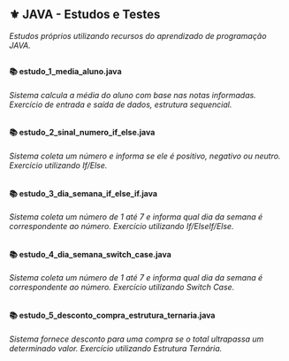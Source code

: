 ## ⚜️ JAVA - Estudos e Testes
<i>Estudos próprios utilizando recursos do aprendizado de programação JAVA.</i> 

##  

<h4>📚 estudo_1_media_aluno.java</h4>

<h6>Sistema calcula a média do aluno com base nas notas informadas. Exercício de entrada e saída de dados, estrutura sequencial.</h6>

<h4>📚 estudo_2_sinal_numero_if_else.java</h4>

<h6>Sistema coleta um número e informa se ele é positivo, negativo ou neutro. Exercício utilizando If/Else.</h6>

<h4>📚 estudo_3_dia_semana_if_else_if.java</h4>

<h6>Sistema coleta um número de 1 até 7 e informa qual dia da semana é correspondente ao número. Exercício utilizando If/ElseIf/Else.</h6>

<h4>📚 estudo_4_dia_semana_switch_case.java</h4>

<h6>Sistema coleta um número de 1 até 7 e informa qual dia da semana é correspondente ao número. Exercício utilizando Switch Case.</h6>

<h4>📚 estudo_5_desconto_compra_estrutura_ternaria.java</h4>

<h6>Sistema fornece desconto para uma compra se o total ultrapassa um determinado valor. Exercício utilizando Estrutura Ternária.</h6>
